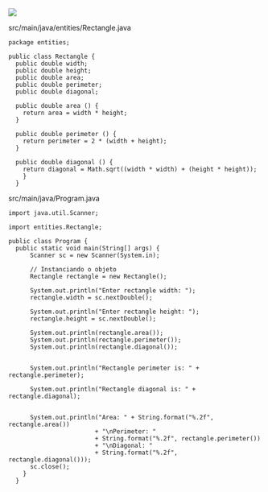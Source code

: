 <img src="https://study.com/cimages/multimages/16/222224971011527207636336.jpg">

src/main/java/entities/Rectangle.java


    package entities;

    public class Rectangle {
      public double width;
      public double height;
      public double area;
      public double perimeter;
      public double diagonal; 

      public double area () {
        return area = width * height;
      }

      public double perimeter () {
        return perimeter = 2 * (width + height);
      }

      public double diagonal () {
        return diagonal = Math.sqrt((width * width) + (height * height));   
        }
      }


src/main/java/Program.java

    import java.util.Scanner;

    import entities.Rectangle;

    public class Program {
      public static void main(String[] args) {
          Scanner sc = new Scanner(System.in);
       
          // Instanciando o objeto
          Rectangle rectangle = new Rectangle();
        
          System.out.println("Enter rectangle width: ");
          rectangle.width = sc.nextDouble();
     
          System.out.println("Enter rectangle height: ");
          rectangle.height = sc.nextDouble();
        
          System.out.println(rectangle.area());
          System.out.println(rectangle.perimeter());
          System.out.println(rectangle.diagonal());
        
        
          System.out.println("Rectangle perimeter is: " + rectangle.perimeter);
        
          System.out.println("Rectangle diagonal is: " + rectangle.diagonal);

           
          System.out.println("Area: " + String.format("%.2f", rectangle.area()) 
                            + "\nPerimeter: " 
                            + String.format("%.2f", rectangle.perimeter()) 
                            + "\nDiagonal: " 
                            + String.format("%.2f", rectangle.diagonal()));
          sc.close();
        } 
      }
